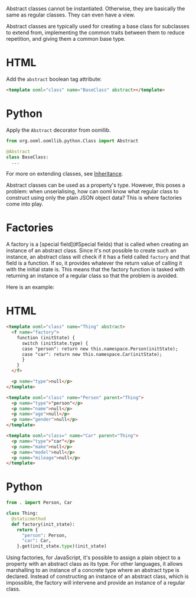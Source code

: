 Abstract classes cannot be instantiated. Otherwise, they are basically the same as regular classes. They can even have a view.

Abstract classes are typically used for creating a base class for subclasses to extend from, implementing the common traits between them to reduce repetition, and giving them a common base type.

<!-- start tabbed sections -->

# HTML

Add the `abstract` boolean tag attribute:

```html
<template ooml="class" name="BaseClass" abstract></template>
```

# Python

Apply the `Abstract` decorator from oomllib.

```python
from org.ooml.oomllib.python.Class import Abstract

@Abstract
class BaseClass:
  ...
```

<!-- end tabbed sections -->

For more on extending classes, see [Inheritance](#Inheritance).

Abstract classes can be used as a property's type. However, this poses a problem: when unserialising, how can ooml know what regular class to construct using only the plain JSON object data? This is where factories come into play.

# Factories

A factory is a [special field](#Special fields) that is called when creating an instance of an abstract class. Since it's not possible to create such an instance, an abstract class will check if it has a field called `factory` and that field is a function. If so, it provides whatever the return value of calling it with the initial state is. This means that the factory function is tasked with returning an instance of a regular class so that the problem is avoided.

Here is an example:

<!-- start tabbed sections -->

# HTML

```html
<template ooml="class" name="Thing" abstract>
  <f name="factory">
    function (initState) {
      switch (initState.type) {
      case "person": return new this.namespace.Person(initState);
      case "car": return new this.namespace.Car(initState);
      }
    }
  </f>

  <p name="type">null</p>
</template>

<template ooml="class" name="Person" parent="Thing">
  <p name="type">"person"</p>
  <p name="name">null</p>
  <p name="age">null</p>
  <p name="gender">null</p>
</template>

<template ooml="class=" name="Car" parent="Thing">
  <p name="type">"car"</p>
  <p name="make">null</p>
  <p name="model">null</p>
  <p name="mileage">null</p>
</template>
```

# Python

```python
from . import Person, Car

class Thing:
  @staticmethod
  def factory(init_state):
    return {
      "person": Person,
      "car": Car,
    }.get(init_state.type)(init_state)
```

<!-- end tabbed sections -->

Using factories, for JavaScript, it's possible to assign a plain object to a property with an abstract class as its type. For other languages, it allows marshalling to an instance of a concrete type where an abstract type is declared. Instead of constructing an instance of an abstract class, which is impossible, the factory will intervene and provide an instance of a regular class.
